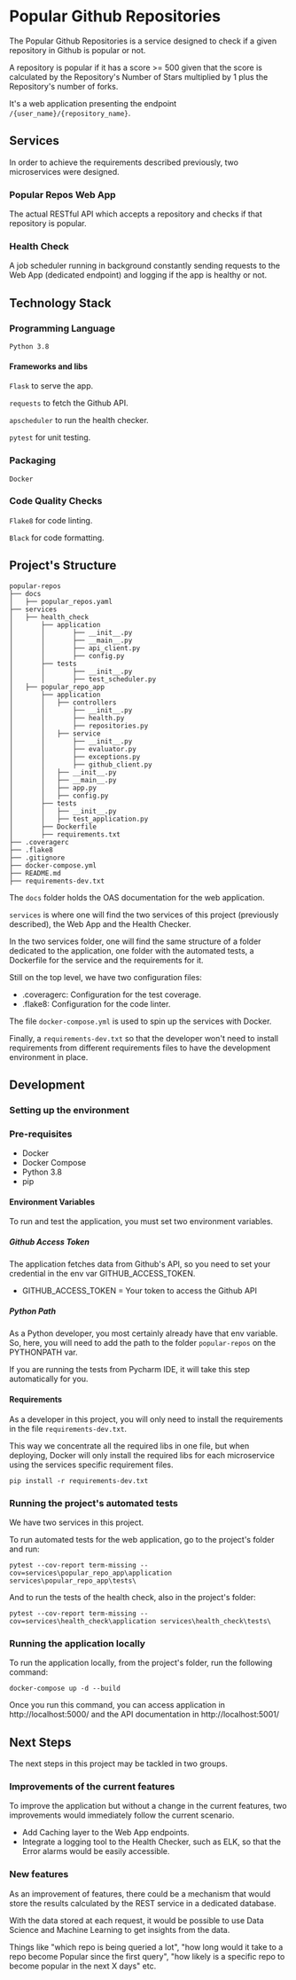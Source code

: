 Popular Github Repositories
===========================

The Popular Github Repositories is a service designed to
check if a given repository in Github is popular or not.

A repository is popular if it has a score >= 500 given that
the score is calculated by the Repository's  Number of Stars
multiplied by 1 plus the Repository's number of forks.

It's a web application presenting the endpoint 
`/{user_name}/{repository_name}`.

## Services

In order to achieve the requirements described previously,
two microservices were designed.

### Popular Repos Web App

The actual RESTful API which accepts a repository and
checks if that repository is popular.

### Health Check

A job scheduler running in background constantly sending
requests to the Web App (dedicated endpoint) and logging
if the app is healthy or not.

## Technology Stack

### Programming Language

`Python 3.8`

#### Frameworks and libs

`Flask` to serve the app.

`requests` to fetch the Github API.

`apscheduler` to run the health checker.

`pytest` for unit testing.

### Packaging

`Docker`

### Code Quality Checks

`Flake8` for code linting.

`Black` for code formatting.

## Project's Structure

```
popular-repos
├── docs
│   ├── popular_repos.yaml
├── services
│   ├── health_check
│       ├── application
│       │       ├── __init__.py
│       │       ├── __main__.py
│       │       ├── api_client.py
│       │       ├── config.py
│       ├── tests
│       │       ├── __init__.py
│       │       ├── test_scheduler.py
│   ├── popular_repo_app
│       ├── application
│       │   ├── controllers
│       │       ├── __init__.py
│       │       ├── health.py
│       │       ├── repositories.py
│       │   ├── service
│       │       ├── __init__.py
│       │       ├── evaluator.py
│       │       ├── exceptions.py
│       │       ├── github_client.py
│       │   ├── __init__.py
│       │   ├── __main__.py
│       │   ├── app.py
│       │   ├── config.py
│       ├── tests
│       │   ├── __init__.py
│       │   ├── test_application.py
│       ├── Dockerfile
│       ├── requirements.txt
├── .coveragerc
├── .flake8
├── .gitignore
├── docker-compose.yml
├── README.md
├── requirements-dev.txt
```

The `docs` folder holds the OAS documentation for the
web application.

`services` is where one will find the two services of 
this project (previously described), the Web App and 
the Health Checker.

In the two services folder, one will find the same structure
of a folder dedicated to the application, one folder with the
automated tests, a Dockerfile for the service and the
requirements for it.

Still on the top level, we have two configuration files:

- .coveragerc: Configuration for the test coverage.
- .flake8: Configuration for the code linter.

The file `docker-compose.yml` is used to spin up the services
with Docker.

Finally, a `requirements-dev.txt` so that the developer
won't need to install requirements from different requirements
files to have the development environment in place.

## Development

### Setting up the environment

### Pre-requisites

- Docker
- Docker Compose
- Python 3.8
- pip

#### Environment Variables

To run and test the application, you must set two environment
variables.

##### Github Access Token

The application fetches data from Github's API, so you
need to set your credential in the env var GITHUB_ACCESS_TOKEN.

- GITHUB_ACCESS_TOKEN = Your token to access the Github API
  
##### Python Path

As a Python developer, you most certainly already have that
env variable. So, here, you will need to add the path to
the folder `popular-repos` on the PYTHONPATH var.

If you are running the tests from Pycharm IDE, it will take
this step automatically for you.

#### Requirements

As a developer in this project, you will only need to
install the requirements in the file `requirements-dev.txt`.

This way we concentrate all the required libs in one file,
but when deploying, Docker will only install the required
libs for each microservice using the services specific
requirement files.

```
pip install -r requirements-dev.txt
```

### Running the project's automated tests

We have two services in this project. 

To run automated tests for the web application, go to the
project's folder and run:

```
pytest --cov-report term-missing --cov=services\popular_repo_app\application services\popular_repo_app\tests\
```

And to run the tests of the health check, also in the project's
folder:

```
pytest --cov-report term-missing --cov=services\health_check\application services\health_check\tests\
```

### Running the application locally

To run the application locally, from the project's folder, 
run the following command:

```
docker-compose up -d --build
```

Once you run this command, you can access application in
http://localhost:5000/ and the API documentation in 
http://localhost:5001/

## Next Steps

The next steps in this project may be tackled in two groups.

### Improvements of the current features

To improve the application but without a change in the
current features, two improvements would immediately 
follow the current scenario.

- Add Caching layer to the Web App endpoints.
- Integrate a logging tool to the Health Checker, such
  as ELK, so that the Error alarms would be easily 
  accessible.
  
### New features

As an improvement of features, there could be a mechanism
that would store the results calculated by the REST service
in a dedicated database.

With the data stored at each request, it would be possible 
to use Data Science and Machine Learning to get insights 
from the data.

Things like "which repo is being queried a lot", "how long 
would it take to a repo become Popular since the first query", 
"how likely is a specific repo to become popular in the next 
X days" etc.
